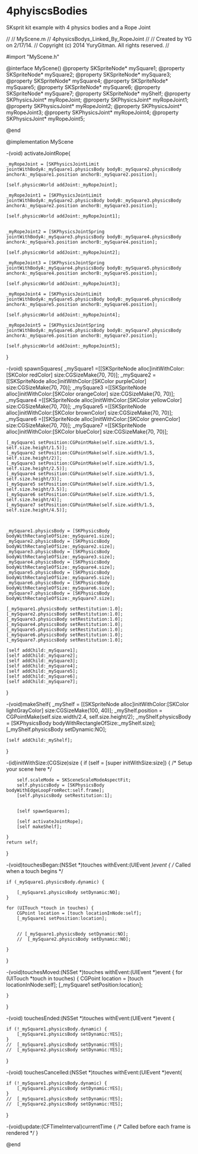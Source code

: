 4phyiscsBodies
==============

SKsprit kit example with 4 physics bodies and a Rope Joint

//
//  MyScene.m
//  4physicsBodys_Linked_By_RopeJoint
//
//  Created by YG on 2/17/14.
//  Copyright (c) 2014 YuryGitman. All rights reserved.
//


#import "MyScene.h"

@interface MyScene()
@property SKSpriteNode* mySquare1;
@property SKSpriteNode* mySquare2;
@property SKSpriteNode* mySquare3;
@property SKSpriteNode* mySquare4;
@property SKSpriteNode* mySquare5;
@property SKSpriteNode* mySquare6;
@property SKSpriteNode* mySquare7;
@property SKSpriteNode* myShelf;
@property SKPhysicsJoint* myRopeJoint;
@property SKPhysicsJoint* myRopeJoint1;
@property SKPhysicsJoint* myRopeJoint2;
@property SKPhysicsJoint* myRopeJoint3;
@property SKPhysicsJoint* myRopeJoint4;
@property SKPhysicsJoint* myRopeJoint5;

@end

@implementation MyScene

-(void) activateJointRope{
    
    _myRopeJoint = [SKPhysicsJointLimit jointWithBodyA:_mySquare1.physicsBody bodyB:_mySquare2.physicsBody anchorA:_mySquare1.position anchorB:_mySquare2.position];
    
    [self.physicsWorld addJoint:_myRopeJoint];
    
    _myRopeJoint1 = [SKPhysicsJointLimit jointWithBodyA:_mySquare2.physicsBody bodyB:_mySquare3.physicsBody anchorA:_mySquare2.position anchorB:_mySquare3.position];
    
    [self.physicsWorld addJoint:_myRopeJoint1];
    
    
    _myRopeJoint2 = [SKPhysicsJointSpring jointWithBodyA:_mySquare3.physicsBody bodyB:_mySquare4.physicsBody anchorA:_mySquare3.position anchorB:_mySquare4.position];
    
    [self.physicsWorld addJoint:_myRopeJoint2];
    
    _myRopeJoint3 = [SKPhysicsJointSpring jointWithBodyA:_mySquare4.physicsBody bodyB:_mySquare5.physicsBody anchorA:_mySquare4.position anchorB:_mySquare5.position];

    [self.physicsWorld addJoint:_myRopeJoint3];
    
    _myRopeJoint4 = [SKPhysicsJointLimit jointWithBodyA:_mySquare5.physicsBody bodyB:_mySquare6.physicsBody anchorA:_mySquare5.position anchorB:_mySquare6.position];
    
    [self.physicsWorld addJoint:_myRopeJoint4];
    
    _myRopeJoint5 = [SKPhysicsJointSpring jointWithBodyA:_mySquare6.physicsBody bodyB:_mySquare7.physicsBody anchorA:_mySquare6.position anchorB:_mySquare7.position];
    
    [self.physicsWorld addJoint:_myRopeJoint5];
    



    
}

-(void) spawnSquares{
    _mySquare1 =[[SKSpriteNode alloc]initWithColor:[SKColor redColor] size:CGSizeMake(70, 70)];
    _mySquare2 =[[SKSpriteNode alloc]initWithColor:[SKColor purpleColor] size:CGSizeMake(70, 70)];
    _mySquare3 =[[SKSpriteNode alloc]initWithColor:[SKColor orangeColor] size:CGSizeMake(70, 70)];
    _mySquare4 =[[SKSpriteNode alloc]initWithColor:[SKColor yellowColor] size:CGSizeMake(70, 70)];
    _mySquare5 =[[SKSpriteNode alloc]initWithColor:[SKColor brownColor] size:CGSizeMake(70, 70)];
    _mySquare6 =[[SKSpriteNode alloc]initWithColor:[SKColor greenColor] size:CGSizeMake(70, 70)];
    _mySquare7 =[[SKSpriteNode alloc]initWithColor:[SKColor blueColor] size:CGSizeMake(70, 70)];
    
    
    [_mySquare1 setPosition:CGPointMake(self.size.width/1.5, self.size.height/1.5)];
    [_mySquare2 setPosition:CGPointMake(self.size.width/1.5, self.size.height/2)];
    [_mySquare3 setPosition:CGPointMake(self.size.width/1.5, self.size.height/2.5)];
    [_mySquare4 setPosition:CGPointMake(self.size.width/1.5, self.size.height/3)];
    [_mySquare5 setPosition:CGPointMake(self.size.width/1.5, self.size.height/3.5)];
    [_mySquare6 setPosition:CGPointMake(self.size.width/1.5, self.size.height/4)];
    [_mySquare7 setPosition:CGPointMake(self.size.width/1.5, self.size.height/4.5)];
    

    
    _mySquare1.physicsBody = [SKPhysicsBody bodyWithRectangleOfSize:_mySquare1.size];
    _mySquare2.physicsBody = [SKPhysicsBody bodyWithRectangleOfSize:_mySquare2.size];
    _mySquare3.physicsBody = [SKPhysicsBody bodyWithRectangleOfSize:_mySquare3.size];
    _mySquare4.physicsBody = [SKPhysicsBody bodyWithRectangleOfSize:_mySquare4.size];
    _mySquare5.physicsBody = [SKPhysicsBody bodyWithRectangleOfSize:_mySquare5.size];
    _mySquare6.physicsBody = [SKPhysicsBody bodyWithRectangleOfSize:_mySquare6.size];
    _mySquare7.physicsBody = [SKPhysicsBody bodyWithRectangleOfSize:_mySquare7.size];
    
    [_mySquare1.physicsBody setRestitution:1.0];
    [_mySquare2.physicsBody setRestitution:1.0];
    [_mySquare3.physicsBody setRestitution:1.0];
    [_mySquare4.physicsBody setRestitution:1.0];
    [_mySquare5.physicsBody setRestitution:1.0];
    [_mySquare6.physicsBody setRestitution:1.0];
    [_mySquare7.physicsBody setRestitution:1.0];
    
    [self addChild:_mySquare1];
    [self addChild:_mySquare2];
    [self addChild:_mySquare3];
    [self addChild:_mySquare4];
    [self addChild:_mySquare5];
    [self addChild:_mySquare6];
    [self addChild:_mySquare7];
    
}

-(void)makeShelf{
    _myShelf = [[SKSpriteNode alloc]initWithColor:[SKColor lightGrayColor] size:CGSizeMake(100, 40)];
    _myShelf.position = CGPointMake(self.size.width/2.4, self.size.height/2);
    _myShelf.physicsBody = [SKPhysicsBody bodyWithRectangleOfSize:_myShelf.size];
    [_myShelf.physicsBody setDynamic:NO];
    
    [self addChild:_myShelf];
    
}

-(id)initWithSize:(CGSize)size {
    if (self = [super initWithSize:size]) {
        /* Setup your scene here */
        
        self.scaleMode = SKSceneScaleModeAspectFit;
        self.physicsBody = [SKPhysicsBody bodyWithEdgeLoopFromRect:self.frame];
        [self.physicsBody setRestitution:1];
        
        
        [self spawnSquares];
        
        [self activateJointRope];
        [self makeShelf];
        
    }
    return self;
}

-(void)touchesBegan:(NSSet *)touches withEvent:(UIEvent *)event {
    /* Called when a touch begins */
    
    if (_mySquare1.physicsBody.dynamic) {
        
        [_mySquare1.physicsBody setDynamic:NO];
    }
    
    for (UITouch *touch in touches) {
        CGPoint location = [touch locationInNode:self];
        [_mySquare1 setPosition:location];
        
        
        // [_mySquare1.physicsBody setDynamic:NO];
        //  [_mySquare2.physicsBody setDynamic:NO];
        
    }
}

-(void)touchesMoved:(NSSet *)touches withEvent:(UIEvent *)event {
    for (UITouch *touch in touches) {
        CGPoint location = [touch locationInNode:self];
        [_mySquare1 setPosition:location];
        
    }
}

-(void) touchesEnded:(NSSet *)touches withEvent:(UIEvent *)event  {
    
    if (!_mySquare1.physicsBody.dynamic) {
        [_mySquare1.physicsBody setDynamic:YES];
    }
    //  [_mySquare1.physicsBody setDynamic:YES];
    //  [_mySquare2.physicsBody setDynamic:YES];
    
}

-(void) touchesCancelled:(NSSet *)touches withEvent:(UIEvent *)event{
    
    if (!_mySquare1.physicsBody.dynamic) {
        [_mySquare1.physicsBody setDynamic:YES];
    }
    //  [_mySquare1.physicsBody setDynamic:YES];
    //  [_mySquare2.physicsBody setDynamic:YES];
    
}


-(void)update:(CFTimeInterval)currentTime {
    /* Called before each frame is rendered */
}

@end
